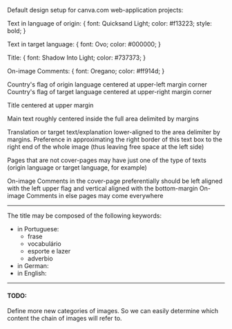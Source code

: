 
Default design setup for canva.com web-application projects:

Text in language of origin: {
  font: Quicksand Light;
  color: #f13223;
  style: bold;
}

Text in target language: {
  font: Ovo;
  color: #000000;
}

Title: {
  font: Shadow Into Light;
  color: #737373;
}

On-image Comments: {
  font: Oregano;
  color: #ff914d;
}

Country's flag of origin language centered at upper-left margin corner
Country's flag of target language centered at upper-right margin corner

Title centered at upper margin

Main text roughly centered inside the full area delimited by margins

Translation or target text/explanation lower-aligned to the area delimiter by margins. Preference in approximating the right border of this text box to the right end of the whole image (thus leaving free space at the left side)

Pages that are not cover-pages may have just one of the type of texts (origin language or target language, for example)

On-image Comments in the cover-page preferentially should be left aligned with the left upper flag and vertical aligned with the bottom-margin
On-image Comments in else pages may come everywhere

---

The title may be composed of the following keywords:

- in Portuguese:
  - frase
  - vocabulário
  - esporte e lazer
  - adverbio
- in German:
- in English:


---

#### TODO:

Define more new categories of images. So we can easily determine which content the chain of images will refer to.
